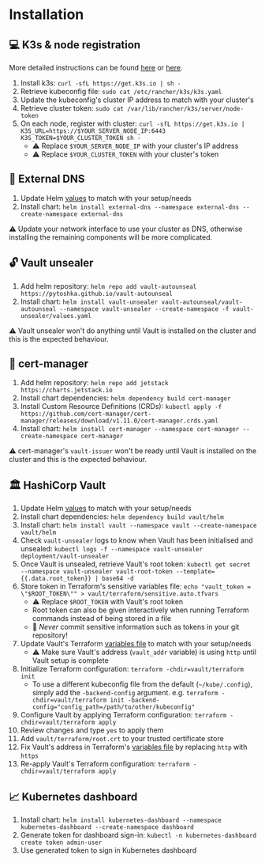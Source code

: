 # Installation

## :computer: K3s & node registration

More detailed instructions can be found
[here](https://anthonynsimon.com/blog/kubernetes-cluster-raspberry-pi/#installing-k3s-on-the-raspberry-pi)
or [here](https://blog.differentpla.net/blog/2020/02/06/k3s-raspi-install-k3s).

1. Install k3s: `curl -sfL https://get.k3s.io | sh -`
2. Retrieve kubeconfig file: `sudo cat /etc/rancher/k3s/k3s.yaml`
3. Update the kubeconfig's cluster IP address to match with your cluster's
4. Retrieve cluster token: `sudo cat /var/lib/rancher/k3s/server/node-token`
5. On each node, register with cluster: `curl -sfL https://get.k3s.io |
   K3S_URL=https://$YOUR_SERVER_NODE_IP:6443 K3S_TOKEN=$YOUR_CLUSTER_TOKEN sh -`
   * :warning: Replace `$YOUR_SERVER_NODE_IP` with your cluster's IP address
   * :warning: Replace `$YOUR_CLUSTER_TOKEN` with your cluster's token

## :book: External DNS

1. Update Helm [values](./external-dns/values.yaml) to match with your setup/needs
2. Install chart: `helm install external-dns --namespace external-dns
   --create-namespace external-dns`

:warning: Update your network interface to use your cluster as DNS, otherwise installing
the remaining components will be more complicated.

## :unlock: Vault unsealer

1. Add helm repository: `helm repo add vault-autounseal
   https://pytoshka.github.io/vault-autounseal`
2. Install chart: `helm install vault-unsealer vault-autounseal/vault-autounseal
   --namespace vault-unsealer --create-namespace -f vault-unsealer/values.yaml`

:warning: Vault unsealer won't do anything until Vault is installed on the cluster and
this is the expected behaviour.

## :scroll: cert-manager

1. Add helm repository: `helm repo add jetstack https://charts.jetstack.io`
2. Install chart dependencies: `helm dependency build cert-manager`
3. Install Custom Resource Definitions (CRDs): `kubectl apply -f
   https://github.com/cert-manager/cert-manager/releases/download/v1.11.0/cert-manager.crds.yaml`
4. Install chart: `helm install cert-manager --namespace cert-manager
   --create-namespace cert-manager`

:warning: cert-manager's `vault-issuer` won't be ready until Vault is installed on the
cluster and this is the expected behaviour.

## :classical_building: HashiCorp Vault

1. Update Helm [values](./vault/helm/values.yaml) to match with your setup/needs
2. Install chart dependencies: `helm dependency build vault/helm`
3. Install chart: `helm install vault --namespace vault --create-namespace
   vault/helm`
4. Check `vault-unsealer` logs to know when Vault has been initialised and
   unsealed: `kubectl logs -f --namespace vault-unsealer
   deployment/vault-unsealer`
5. Once Vault is unsealed, retrieve Vault's root token: `kubectl get secret
   --namespace vault-unsealer vault-root-token --template={{.data.root_token}} |
   base64 -d`
6. Store token in Terraform's sensitive variables file: `echo "vault_token =
   \"$ROOT_TOKEN\"" > vault/terraform/sensitive.auto.tfvars`
   * :warning: Replace `$ROOT_TOKEN` with Vault's root token
   * Root token can also be given interactively when running Terraform
     commands instead of being stored in a file
   * :stop_sign: *Never* commit sensitive information such as tokens in your git
     repository!
7. Update Vault's Terraform [variables file](./vault/terraform/vault.auto.tfvars) to match
   with your setup/needs
   * :warning: Make sure Vault's address (`vault_addr` variable) is using `http` until
     Vault setup is complete
8. Initialize Terraform configuration: `terraform -chdir=vault/terraform init`
   * To use a different kubeconfig file from the default (`~/kube/.config`),
     simply add the `-backend-config` argument. e.g. `terraform
     -chdir=vault/terraform init
     -backend-config="config_path=/path/to/other/kubeconfig"`
9. Configure Vault by applying Terraform configuration: `terraform
   -chdir=vault/terraform apply`
10. Review changes and type `yes` to apply them
11. Add `vault/terraform/root.crt` to your trusted certificate store
12. Fix Vault's address in Terraform's [variables
    file](./vault/terraform/vault.auto.tfvars) by replacing `http` with `https`
13. Re-apply Vault's Terraform configuration: `terraform -chdir=vault/terraform
    apply`

## :chart_with_upwards_trend: Kubernetes dashboard

1. Install chart: `helm install kubernetes-dashboard --namespace
kubernetes-dashboard --create-namespace dashboard`
2. Generate token for dashboard sign-in: `kubectl -n kubernetes-dashboard create
   token admin-user`
3. Use generated token to sign in Kubernetes dashboard
